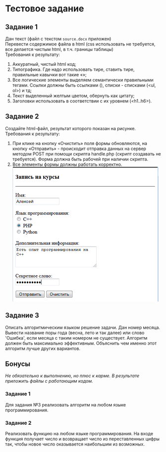 # Тестовое задание
## Задание 1
Дан текст (файл с текстом `source.docx` приложен)  
Перевести содержимое файла в html (css использовать не требуется, все делается чистым html, в т.ч. границы таблицы)  
Требования к результату:
1. Аккуратный, чистый html код;  
2. Типографика. Где надо использовать тире, ставить тире, правильные кавычки вот такие «»;  
3. Все логические элементы выделяем семантически правильными тегами. Ссылки должны быть ссылками (<a>), списки - списками (<ul, ol>) и тд;  
4. Текст выделенный желтым цветом, обернуть как цитату;  
5. Заголовки использовать в соответствии с их уровнем (<h1..h6>).  

## Задание 2
Создайте html-файл, результат которого показан на рисунке.  
Требования к результату:
1. При клике на кнопку «Очистить» поля формы обновляются, на кнопку «Отправить» - происходит отправка данных на сервер методом POST при помощи скрипта handle.php (скрипт создавать не требуется). Форма должна быть рабочей при наличии скрипта.  
2. Все элементы формы должны работать корректно.  
![Задание 2](https://github.com/sashawins/html-code-probation-test/blob/main/img/task.png)

## Задание 3
Описать алгоритмическим языком решение задачи. Дан номер месяца. Вывести название поры года (весна, лето и так далее) или слово 'Ошибка', если месяца с таким номером не
существует. Алгоритм должен быть максимально эффективным. Объяснить чем именно этот алгоритм лучше других вариантов.  

## Бонусы
_Не обязательно к выполнению, но плюс к карме. В результате приложить файлы с работающим кодом._

### Задание 1
Для задания №3 реализовать алгоритм на любом языке программирования.  

### Задание 2
Реализовать функцию на любом языке программирования. На входе функция получает число и возвращает число из переставленных цифры так, чтобы новое число оказывается наибольшим из возможных.

